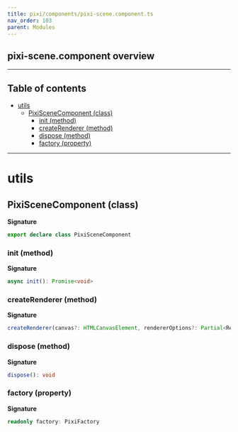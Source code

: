 ```yaml
---
title: pixi/components/pixi-scene.component.ts
nav_order: 103
parent: Modules
---
```


## pixi-scene.component overview

---

<h2 class="text-delta">Table of contents</h2>

- [utils](#utils)
  - [PixiSceneComponent (class)](#pixiscenecomponent-class)
    - [init (method)](#init-method)
    - [createRenderer (method)](#createrenderer-method)
    - [dispose (method)](#dispose-method)
    - [factory (property)](#factory-property)

---

# utils

## PixiSceneComponent (class)

**Signature**

```ts
export declare class PixiSceneComponent
```

### init (method)

**Signature**

```ts
async init(): Promise<void>
```

### createRenderer (method)

**Signature**

```ts
createRenderer(canvas?: HTMLCanvasElement, rendererOptions?: Partial<RendererOptions>): PixiRendererComponent
```

### dispose (method)

**Signature**

```ts
dispose(): void
```

### factory (property)

**Signature**

```ts
readonly factory: PixiFactory
```
